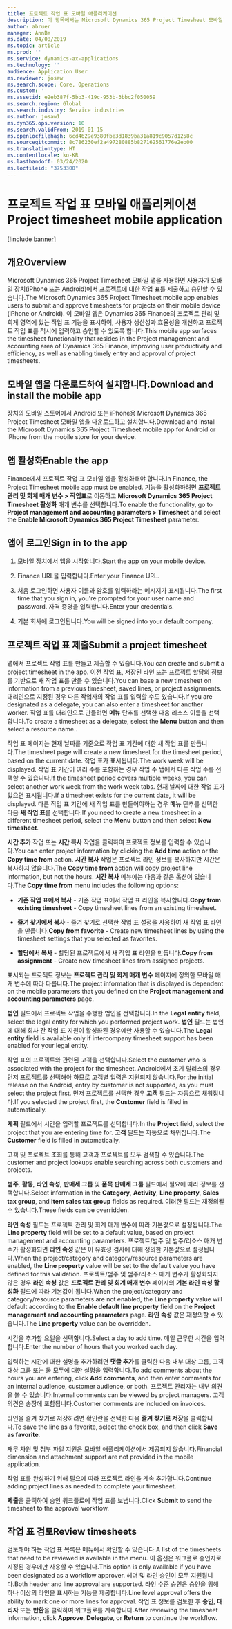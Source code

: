 ```yaml
---
title: 프로젝트 작업 표 모바일 애플리케이션
description: 이 항목에서는 Microsoft Dynamics 365 Project Timesheet 모바일 애플리케이션에 대한 정보를 제공합니다. 프로젝트 작업 표 모바일 앱을 사용하면 사용자가 모바일 장치에서 프로젝트에 대한 작업 표를 제출하고 승인할 수 있습니다.
author: abruer
manager: AnnBe
ms.date: 04/08/2019
ms.topic: article
ms.prod: ''
ms.service: dynamics-ax-applications
ms.technology: ''
audience: Application User
ms.reviewer: josaw
ms.search.scope: Core, Operations
ms.custom: ''
ms.assetid: e2eb387f-5bb3-419c-953b-3bbc2f050059
ms.search.region: Global
ms.search.industry: Service industries
ms.author: josaw1
ms.dyn365.ops.version: 10
ms.search.validFrom: 2019-01-15
ms.openlocfilehash: 6cd4629e9380fbe3d1839ba31a819c9057d1258c
ms.sourcegitcommit: 8c786230ef2a497280885b827162561776e2eb00
ms.translationtype: HT
ms.contentlocale: ko-KR
ms.lasthandoff: 03/24/2020
ms.locfileid: "3753300"
---
```

# <a name="project-timesheet-mobile-application"></a><span data-ttu-id="233c9-104">프로젝트 작업 표 모바일 애플리케이션</span><span class="sxs-lookup"><span data-stu-id="233c9-104">Project timesheet mobile application</span></span>

[!include [banner](../includes/banner.md)]

## <a name="overview"></a><span data-ttu-id="233c9-105">개요</span><span class="sxs-lookup"><span data-stu-id="233c9-105">Overview</span></span>

<span data-ttu-id="233c9-106">Microsoft Dynamics 365 Project Timesheet 모바일 앱을 사용하면 사용자가 모바일 장치(iPhone 또는 Android)에서 프로젝트에 대한 작업 표를 제출하고 승인할 수 있습니다.</span><span class="sxs-lookup"><span data-stu-id="233c9-106">The Microsoft Dynamics 365 Project Timesheet mobile app enables users to submit and approve timesheets for projects on their mobile device (iPhone or Android).</span></span> <span data-ttu-id="233c9-107">이 모바일 앱은 Dynamics 365 Finance의 프로젝트 관리 및 회계 영역에 있는 작업 표 기능을 표시하여, 사용자 생산성과 효율성을 개선하고 프로젝트 작업 표를 적시에 입력하고 승인할 수 있도록 합니다.</span><span class="sxs-lookup"><span data-stu-id="233c9-107">This mobile app surfaces the timesheet functionality that resides in the Project management and accounting area of Dynamics 365 Finance, improving user productivity and efficiency, as well as enabling timely entry and approval of project timesheets.</span></span>

## <a name="download-and-install-the-mobile-app"></a><span data-ttu-id="233c9-108">모바일 앱을 다운로드하여 설치합니다.</span><span class="sxs-lookup"><span data-stu-id="233c9-108">Download and install the mobile app</span></span>

<span data-ttu-id="233c9-109">장치의 모바일 스토어에서 Android 또는 iPhone용 Microsoft Dynamics 365 Project Timesheet 모바일 앱을 다운로드하고 설치합니다.</span><span class="sxs-lookup"><span data-stu-id="233c9-109">Download and install the Microsoft Dynamics 365 Project Timesheet mobile app for Android or iPhone from the mobile store for your device.</span></span>

## <a name="enable-the-app"></a><span data-ttu-id="233c9-110">앱 활성화</span><span class="sxs-lookup"><span data-stu-id="233c9-110">Enable the app</span></span> 

<span data-ttu-id="233c9-111">Finance에서 프로젝트 작업 표 모바일 앱을 활성화해야 합니다.</span><span class="sxs-lookup"><span data-stu-id="233c9-111">In Finance, the Project Timesheet mobile app must be enabled.</span></span> <span data-ttu-id="233c9-112">기능을 활성화하려면 **프로젝트 관리 및 회계 매개 변수 \> 작업표**로 이동하고 **Microsoft Dynamics 365 Project Timesheet 활성화** 매개 변수를 선택합니다.</span><span class="sxs-lookup"><span data-stu-id="233c9-112">To enable the functionality, go to **Project management and accounting parameters \> Timesheet** and select the **Enable Microsoft Dynamics 365 Project Timesheet** parameter.</span></span>

## <a name="sign-in-to-the-app"></a><span data-ttu-id="233c9-113">앱에 로그인</span><span class="sxs-lookup"><span data-stu-id="233c9-113">Sign in to the app</span></span>

1.  <span data-ttu-id="233c9-114">모바일 장치에서 앱을 시작합니다.</span><span class="sxs-lookup"><span data-stu-id="233c9-114">Start the app on your mobile device.</span></span>

2.  <span data-ttu-id="233c9-115">Finance URL을 입력합니다.</span><span class="sxs-lookup"><span data-stu-id="233c9-115">Enter your Finance URL.</span></span>

3.  <span data-ttu-id="233c9-116">처음 로그인하면 사용자 이름과 암호를 입력하라는 메시지가 표시됩니다.</span><span class="sxs-lookup"><span data-stu-id="233c9-116">The first time that you sign in, you're prompted for your user name and password.</span></span> <span data-ttu-id="233c9-117">자격 증명을 입력합니다.</span><span class="sxs-lookup"><span data-stu-id="233c9-117">Enter your credentials.</span></span>

4.  <span data-ttu-id="233c9-118">기본 회사에 로그인됩니다.</span><span class="sxs-lookup"><span data-stu-id="233c9-118">You will be signed into your default company.</span></span>

## <a name="submit-a-project-timesheet"></a><span data-ttu-id="233c9-119">프로젝트 작업 표 제출</span><span class="sxs-lookup"><span data-stu-id="233c9-119">Submit a project timesheet</span></span>

<span data-ttu-id="233c9-120">앱에서 프로젝트 작업 표를 만들고 제출할 수 있습니다.</span><span class="sxs-lookup"><span data-stu-id="233c9-120">You can create and submit a project timesheet in the app.</span></span> <span data-ttu-id="233c9-121">이전 작업 표, 저장된 라인 또는 프로젝트 할당의 정보를 기반으로 새 작업 표를 만들 수 있습니다.</span><span class="sxs-lookup"><span data-stu-id="233c9-121">You can base a new timesheet on information from a previous timesheet, saved lines, or project assignments.</span></span> <span data-ttu-id="233c9-122">대리인으로 지정된 경우 다른 작업자의 작업 표를 입력할 수도 있습니다.</span><span class="sxs-lookup"><span data-stu-id="233c9-122">If you are designated as a delegate, you can also enter a timesheet for another worker.</span></span> <span data-ttu-id="233c9-123">작업 표를 대리인으로 만들려면 **메뉴** 단추를 선택한 다음 리소스 이름을 선택합니다.</span><span class="sxs-lookup"><span data-stu-id="233c9-123">To create a timesheet as a delegate, select the **Menu** button and then select a resource name..</span></span>

<span data-ttu-id="233c9-124">작업 표 페이지는 현재 날짜를 기준으로 작업 표 기간에 대한 새 작업 표를 만듭니다.</span><span class="sxs-lookup"><span data-stu-id="233c9-124">The timesheet page will create a new timesheet for the timesheet period, based on the current date.</span></span> <span data-ttu-id="233c9-125">작업 표가 표시됩니다.</span><span class="sxs-lookup"><span data-stu-id="233c9-125">The work week will be displayed.</span></span> <span data-ttu-id="233c9-126">작업 표 기간이 여러 주를 포함하는 경우 작업 주 탭에서 다른 작업 주를 선택할 수 있습니다.</span><span class="sxs-lookup"><span data-stu-id="233c9-126">If the timesheet period covers multiple weeks, you can select another work week from the work week tabs.</span></span>
<span data-ttu-id="233c9-127">현재 날짜에 대한 작업 표가 있으면 표시됩니다.</span><span class="sxs-lookup"><span data-stu-id="233c9-127">If a timesheet exists for the current date, it will be displayed.</span></span> <span data-ttu-id="233c9-128">다른 작업 표 기간에 새 작업 표를 만들어야하는 경우 **메뉴** 단추를 선택한 다음 **새 작업 표**를 선택합니다.</span><span class="sxs-lookup"><span data-stu-id="233c9-128">If you need to create a new timesheet in a different timesheet period, select the **Menu** button and then select **New timesheet**.</span></span>

<span data-ttu-id="233c9-129">**시간 추가** 작업 또는 **시간 복사** 작업을 클릭하여 프로젝트 정보를 입력할 수 있습니다.</span><span class="sxs-lookup"><span data-stu-id="233c9-129">You can enter project information by clicking the **Add time** action or the **Copy time from** action.</span></span> <span data-ttu-id="233c9-130">**시간 복사** 작업은 프로젝트 라인 정보를 복사하지만 시간은 복사하지 않습니다.</span><span class="sxs-lookup"><span data-stu-id="233c9-130">The **Copy time from** action will copy project line information, but not the hours.</span></span> <span data-ttu-id="233c9-131">**시간 복사** 메뉴에는 다음과 같은 옵션이 있습니다.</span><span class="sxs-lookup"><span data-stu-id="233c9-131">The **Copy time from** menu includes the following options:</span></span>

- <span data-ttu-id="233c9-132">**기존 작업 표에서 복사** - 기존 작업 표에서 작업 표 라인을 복사합니다.</span><span class="sxs-lookup"><span data-stu-id="233c9-132">**Copy from existing timesheet** - Copy timesheet lines from an existing timesheet.</span></span>

- <span data-ttu-id="233c9-133">**즐겨 찾기에서 복사** - 즐겨 찾기로 선택한 작업 표 설정을 사용하여 새 작업 표 라인을 만듭니다.</span><span class="sxs-lookup"><span data-stu-id="233c9-133">**Copy from favorite** - Create new timesheet lines by using the timesheet settings that you selected as favorites.</span></span>

- <span data-ttu-id="233c9-134">**할당에서 복사** - 할당된 프로젝트에서 새 작업 표 라인을 만듭니다.</span><span class="sxs-lookup"><span data-stu-id="233c9-134">**Copy from assignment** - Create new timesheet lines from assigned projects.</span></span>

<span data-ttu-id="233c9-135">표시되는 프로젝트 정보는 **프로젝트 관리 및 회계 매개 변수** 페이지에 정의한 모바일 매개 변수에 따라 다릅니다.</span><span class="sxs-lookup"><span data-stu-id="233c9-135">The project information that is displayed is dependent on the mobile parameters that you defined on the **Project management and accounting parameters** page.</span></span>

<span data-ttu-id="233c9-136">**법인** 필드에서 프로젝트 작업을 수행한 법인을 선택합니다.</span><span class="sxs-lookup"><span data-stu-id="233c9-136">In the **Legal entity** field, select the legal entity for which you performed project work.</span></span> <span data-ttu-id="233c9-137">**법인** 필드는 법인에 대해 회사 간 작업 표 지원이 활성화된 경우에만 사용할 수 있습니다.</span><span class="sxs-lookup"><span data-stu-id="233c9-137">The **Legal entity** field is available only if intercompany timesheet support has been enabled for your legal entity.</span></span>

<span data-ttu-id="233c9-138">작업 표의 프로젝트와 관련된 고객을 선택합니다.</span><span class="sxs-lookup"><span data-stu-id="233c9-138">Select the customer who is associated with the project for the timesheet.</span></span> <span data-ttu-id="233c9-139">Android에서 초기 릴리스의 경우 먼저 프로젝트를 선택해야 하므로 고객별 입력은 지원되지 않습니다.</span><span class="sxs-lookup"><span data-stu-id="233c9-139">For the initial release on the Android, entry by customer is not supported, as you must select the project first.</span></span> <span data-ttu-id="233c9-140">먼저 프로젝트를 선택한 경우 **고객** 필드는 자동으로 채워집니다.</span><span class="sxs-lookup"><span data-stu-id="233c9-140">If you selected the project first, the **Customer** field is filled in automatically.</span></span>

<span data-ttu-id="233c9-141">**계획** 필드에서 시간을 입력할 프로젝트를 선택합니다.</span><span class="sxs-lookup"><span data-stu-id="233c9-141">In the **Project** field, select the project that you are entering time for.</span></span> <span data-ttu-id="233c9-142">**고객** 필드는 자동으로 채워집니다.</span><span class="sxs-lookup"><span data-stu-id="233c9-142">The **Customer** field is filled in automatically.</span></span>

<span data-ttu-id="233c9-143">고객 및 프로젝트 조회를 통해 고객과 프로젝트를 모두 검색할 수 있습니다.</span><span class="sxs-lookup"><span data-stu-id="233c9-143">The customer and project lookups enable searching across both customers and projects.</span></span>

<span data-ttu-id="233c9-144">**범주**, **활동**, **라인 속성**, **판매세 그룹** 및 **품목 판매세 그룹** 필드에서  필요에 따라 정보를 선택합니다.</span><span class="sxs-lookup"><span data-stu-id="233c9-144">Select information in the **Category**, **Activity**, **Line property**, **Sales tax group**, and **Item sales tax group** fields as required.</span></span> <span data-ttu-id="233c9-145">이러한 필드는 재정의될 수 있습니다.</span><span class="sxs-lookup"><span data-stu-id="233c9-145">These fields can be overridden.</span></span>

<span data-ttu-id="233c9-146">**라인 속성** 필드는 프로젝트 관리 및 회계 매개 변수에 따라 기본값으로 설정됩니다.</span><span class="sxs-lookup"><span data-stu-id="233c9-146">The **Line property** field will be set to a default value, based on project management and accounting parameters.</span></span> <span data-ttu-id="233c9-147">프로젝트/범주 및 범주/리소스 매개 변수가 활성화되면 **라인 속성** 값은 이 유효성 검사에 대해 정의한 기본값으로 설정됩니다.</span><span class="sxs-lookup"><span data-stu-id="233c9-147">When the project/category and category/resource parameters are enabled, the **Line property** value will be set to the default value you have defined for this validation.</span></span> <span data-ttu-id="233c9-148">프로젝트/범주 및 범주/리소스 매개 변수가 활성화되지 않은 경우 **라인 속성** 값은 **프로젝트 관리 및 회계 매개 변수** 페이지의 **기본 라인 속성 활성화** 필드에 따라 기본값이 됩니다.</span><span class="sxs-lookup"><span data-stu-id="233c9-148">When the project/category and category/resource parameters are not enabled, the **Line property** value will default according to the **Enable default line property** field on the **Project management and accounting parameters** page.</span></span> <span data-ttu-id="233c9-149">**라인 속성** 값은 재정의할 수 있습니다.</span><span class="sxs-lookup"><span data-stu-id="233c9-149">The **Line property** value can be overridden.</span></span>

<span data-ttu-id="233c9-150">시간을 추가할 요일을 선택합니다.</span><span class="sxs-lookup"><span data-stu-id="233c9-150">Select a day to add time.</span></span> <span data-ttu-id="233c9-151">매일 근무한 시간을 입력합니다.</span><span class="sxs-lookup"><span data-stu-id="233c9-151">Enter the number of hours that you worked each day.</span></span>

<span data-ttu-id="233c9-152">입력하는 시간에 대한 설명을 추가하려면 **댓글 추가**를 클릭한 다음 내부 대상 그룹, 고객 대상 그룹 또는 둘 모두에 대한 설명을 입력합니다.</span><span class="sxs-lookup"><span data-stu-id="233c9-152">To add comments about the hours you are entering, click **Add comments**, and then enter comments for an internal audience, customer audience, or both.</span></span>
<span data-ttu-id="233c9-153">프로젝트 관리자는 내부 의견을 볼 수 있습니다.</span><span class="sxs-lookup"><span data-stu-id="233c9-153">Internal comments can be viewed by project managers.</span></span> <span data-ttu-id="233c9-154">고객 의견은 송장에 포함됩니다.</span><span class="sxs-lookup"><span data-stu-id="233c9-154">Customer comments are included on invoices.</span></span>

<span data-ttu-id="233c9-155">라인을 즐겨 찾기로 저장하려면 확인란을 선택한 다음 **즐겨 찾기로 저장**을 클릭합니다.</span><span class="sxs-lookup"><span data-stu-id="233c9-155">To save the line as a favorite, select the check box, and then click **Save as favorite**.</span></span>

<span data-ttu-id="233c9-156">재무 차원 및 첨부 파일 지원은 모바일 애플리케이션에서 제공되지 않습니다.</span><span class="sxs-lookup"><span data-stu-id="233c9-156">Financial dimension and attachment support are not provided in the mobile application.</span></span>

<span data-ttu-id="233c9-157">작업 표를 완성하기 위해 필요에 따라 프로젝트 라인을 계속 추가합니다.</span><span class="sxs-lookup"><span data-stu-id="233c9-157">Continue adding project lines as needed to complete your timesheet.</span></span>

<span data-ttu-id="233c9-158">**제출**을 클릭하여 승인 워크플로에 작업 표를 보냅니다.</span><span class="sxs-lookup"><span data-stu-id="233c9-158">Click **Submit** to send the timesheet to the approval workflow.</span></span>

## <a name="review-timesheets"></a><span data-ttu-id="233c9-159">작업 표 검토</span><span class="sxs-lookup"><span data-stu-id="233c9-159">Review timesheets</span></span>

<span data-ttu-id="233c9-160">검토해야 하는 작업 표 목록은 메뉴에서 확인할 수 있습니다.</span><span class="sxs-lookup"><span data-stu-id="233c9-160">A list of the timesheets that need to be reviewed is available in the menu.</span></span> <span data-ttu-id="233c9-161">이 옵션은 워크플로 승인자로 지정된 경우에만 사용할 수 있습니다.</span><span class="sxs-lookup"><span data-stu-id="233c9-161">This option is only available if you have been designated as a workflow approver.</span></span> <span data-ttu-id="233c9-162">헤더 및 라인 승인이 모두 지원됩니다.</span><span class="sxs-lookup"><span data-stu-id="233c9-162">Both header and line approval are supported.</span></span> <span data-ttu-id="233c9-163">라인 수준 승인은 승인을 위해 하나 이상의 라인을 표시하는 기능을 제공합니다.</span><span class="sxs-lookup"><span data-stu-id="233c9-163">Line level approval offers the ability to mark one or more lines for approval.</span></span> <span data-ttu-id="233c9-164">작업 표 정보를 검토한 후 **승인**, **대리자** 또는 **반환**을 클릭하여 워크플로를 계속합니다.</span><span class="sxs-lookup"><span data-stu-id="233c9-164">After reviewing the timesheet information, click **Approve**, **Delegate**, or **Return** to continue the workflow.</span></span>
